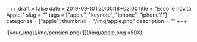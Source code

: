 +++
draft = false
date = 2019-09-10T20:00:18+02:00
title = "Ecco le novità Apple!"
slug = ""
tags = ["apple", "keynote", "iphone", "iphone11"]
categories = ["apple"]
thumbnail = "/img/apple.png"
description = ""
+++
<DIV align="justify">
<DIV  style="float:left;">![your_img](/img/pensieri.png)</DIV>
  
![](/img/apple.png =50X)
